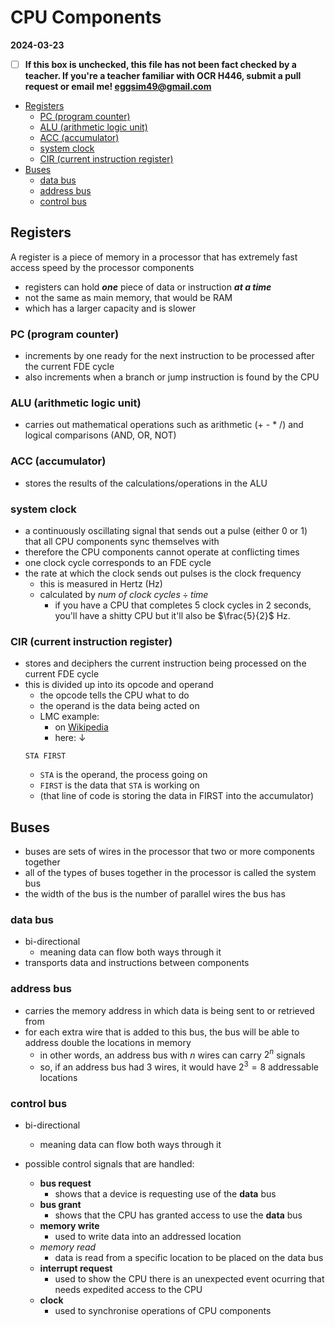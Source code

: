 # CPU Components

**2024-03-23**

- [ ] **If this box is unchecked, this file has not been fact checked by a teacher. If you're a teacher familiar with OCR H446, submit a pull request or email me! <eggsim49@gmail.com>**

<!-- vim-markdown-toc GFM -->

* [Registers](#registers)
    * [PC (program counter)](#pc-program-counter)
    * [ALU (arithmetic logic unit)](#alu-arithmetic-logic-unit)
    * [ACC (accumulator)](#acc-accumulator)
    * [system clock](#system-clock)
    * [CIR (current instruction register)](#cir-current-instruction-register)
* [Buses](#buses)
    * [data bus](#data-bus)
    * [address bus](#address-bus)
    * [control bus](#control-bus)

<!-- vim-markdown-toc -->

## Registers

A register is a piece of memory in a processor that has extremely fast access speed by the processor components
- registers can hold ***one*** piece of data or instruction ***at a time***
- not the same as main memory, that would be RAM
- which has a larger capacity and is slower

### PC (program counter)

- increments by one ready for the next instruction to be processed after the current FDE cycle
- also increments when a branch or jump instruction is found by the CPU

### ALU (arithmetic logic unit)

- carries out mathematical operations such as arithmetic (+ - * /) and logical comparisons (AND, OR, NOT)

### ACC (accumulator)

- stores the results of the calculations/operations in the ALU

### system clock

- a continuously oscillating signal that sends out a pulse (either 0 or 1) that all CPU components sync themselves with
- therefore the CPU components cannot operate at conflicting times
- one clock cycle corresponds to an FDE cycle
- the rate at which the clock sends out pulses is the clock frequency
    - this is measured in Hertz (Hz)
    - calculated by $num\ of\ clock\ cycles\div{time}$
        - if you have a CPU that completes 5 clock cycles in 2 seconds, you'll have a shitty CPU but it'll also be $\frac{5}{2}$ Hz.

### CIR (current instruction register)

- stores and deciphers the current instruction being processed on the current FDE cycle
- this is divided up into its opcode and operand
    - the opcode tells the CPU what to do
    - the operand is the data being acted on
    - LMC example:
        - on [Wikipedia](https://en.wikipedia.org/wiki/Little_man_computer#Examples)
        - here: ↓
    ```
    STA FIRST
    ```
    - `STA` is the operand, the process going on
    - `FIRST` is the data that `STA` is working on
    - (that line of code is storing the data in FIRST into the accumulator)

## Buses

- buses are sets of wires in the processor that two or more components together
- all of the types of buses together in the processor is called the system bus
- the width of the bus is the number of parallel wires the bus has

### data bus

- bi-directional
    - meaning data can flow both ways through it
- transports data and instructions between components

### address bus

- carries the memory address in which data is being sent to or retrieved from
- for each extra wire that is added to this bus, the bus will be able to address double the locations in memory
    - in other words, an address bus with $n$ wires can carry $2^n$ signals
    - so, if an address bus had $3$ wires, it would have $2^3 = 8$ addressable locations

### control bus

- bi-directional
    - meaning data can flow both ways through it

- possible control signals that are handled:
    - **bus request**
        - shows that a device is requesting use of the **data** bus
    - **bus grant**
        - shows that the CPU has granted access to use the **data** bus
    - **memory write**
        - used to write data into an addressed location
    - *memory read*
        - data is read from a specific location to be placed on the data bus
    - **interrupt request**
        - used to show the CPU there is an unexpected event ocurring that needs expedited access to the CPU 
    - **clock**
        - used to synchronise operations of CPU components
